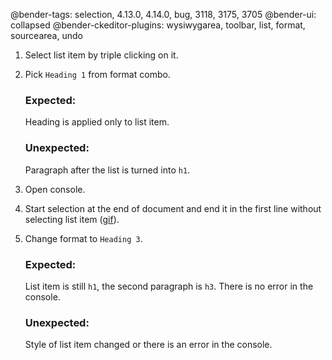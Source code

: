 @bender-tags: selection, 4.13.0, 4.14.0, bug, 3118, 3175, 3705
@bender-ui: collapsed
@bender-ckeditor-plugins: wysiwygarea, toolbar, list, format, sourcearea, undo

1. Select list item by triple clicking on it.
1. Pick `Heading 1` from format combo.

	### Expected:

	Heading is applied only to list item.

	### Unexpected:

	Paragraph after the list is turned into `h1`.

1. Open console.

1. Start selection at the end of document and end it in the first line without selecting list item (<a href="https://user-images.githubusercontent.com/1061942/63528470-4b468f80-c503-11e9-9e95-af86e7622ad8.gif" target="_blank">gif</a>).

1. Change format to `Heading 3`.

	### Expected:

	List item is still `h1`, the second paragraph is `h3`. There is no error in the console.

	### Unexpected:

	Style of list item changed or there is an error in the console.
